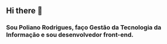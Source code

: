 ## Hi there 👋

<h3> Sou Poliano Rodrigues, faço Gestão da Tecnologia da Informação e sou desenvolvedor front-end. </h3>

